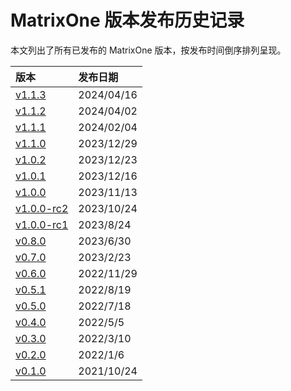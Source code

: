 # **MatrixOne 版本发布历史记录**

本文列出了所有已发布的 MatrixOne 版本，按发布时间倒序排列呈现。

| **版本**                    | **发布日期** |
| :-------------------------- | :----------- |
| [v1.1.3](v1.1.3.md)         | 2024/04/16   |
| [v1.1.2](v1.1.2.md)         | 2024/04/02   |
| [v1.1.1](v1.1.1.md)         | 2024/02/04   |
| [v1.1.0](v1.1.0.md)         | 2023/12/29   |
| [v1.0.2](v1.0.2.md)         | 2023/12/23   |
| [v1.0.1](v1.0.1.md)         | 2023/12/16   |
| [v1.0.0](v1.0.0.md)         | 2023/11/13   |
| [v1.0.0-rc2](v1.0.0-rc2.md) | 2023/10/24   |
| [v1.0.0-rc1](v1.0.0-rc1.md) | 2023/8/24    |
| [v0.8.0](v0.8.0.md)         | 2023/6/30    |
| [v0.7.0](v0.7.0.md)         | 2023/2/23    |
| [v0.6.0](v0.6.0.md)         | 2022/11/29   |
| [v0.5.1](v0.5.1.md)         | 2022/8/19    |
| [v0.5.0](v0.5.0.md)         | 2022/7/18    |
| [v0.4.0](v0.4.0.md)         | 2022/5/5     |
| [v0.3.0](v0.3.0.md)         | 2022/3/10    |
| [v0.2.0](v0.2.0.md)         | 2022/1/6     |
| [v0.1.0](v0.1.0.md)         | 2021/10/24   |
